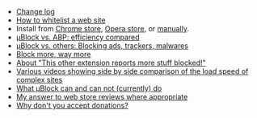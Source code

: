 - [Change log](https://github.com/gorhill/uBlock/wiki/Change-log)
- [How to whitelist a web site](/gorhill/uBlock/wiki/How-to-whitelist-a-web-site)
- Install from [Chrome store](https://chrome.google.com/webstore/detail/%C2%B5block/cjpalhdlnbpafiamejdnhcphjbkeiagm), [Opera store](https://addons.opera.com/en-gb/extensions/details/ublock/), or [manually](/gorhill/uBlock/tree/master/dist#install).
- [µBlock vs. ABP: efficiency compared](/gorhill/uBlock/wiki/%C2%B5Block-vs.-ABP:-efficiency-compared)
- [µBlock vs. others: Blocking ads, trackers, malwares](/gorhill/uBlock/wiki/%C2%B5Block-vs.-others:-Blocking-ads,-trackers,-malwares)
- [Block more, way more](/gorhill/uBlock/wiki/Block-more,-way-more)
- [About "This other extension reports more stuff blocked!"](/gorhill/uBlock/wiki/About-%22This-other-extension-reports-more-stuff-blocked!%22)
- [Various videos showing side by side comparison of the load speed of complex sites](/gorhill/uBlock/wiki/Various-videos-showing-side-by-side-comparison-of-the-load-speed-of-complex-sites)
- [What µBlock can and can not (currently) do](/gorhill/uBlock/wiki/What-%C2%B5Block-can-and-can-not-(currently)-do)
- [My answer to web store reviews where appropriate](/gorhill/uBlock/wiki/My-answer-to-web-store-reviews-where-appropriate)
- [Why don't you accept donations?](/gorhill/uBlock/wiki/Why-don't-you-accept-donations%3F)
